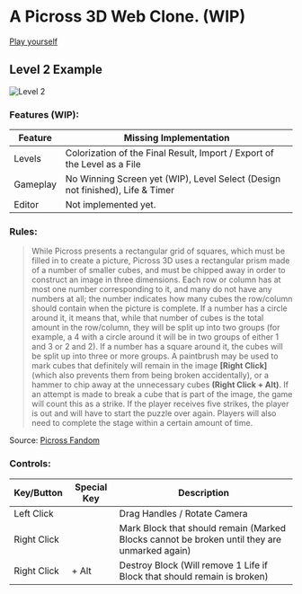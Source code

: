 # A Picross 3D Web Clone. (WIP)
[Play yourself](https://nico-src.github.io/portfolio/projects/picross-3d/)<br>

## Level 2 Example
> 
![Level 2](https://i.imgur.com/hJQDvJD.png)

### Features (WIP):
| **Feature** | **Missing Implementation**                                                    |
|-------------|-------------------------------------------------------------------------------|
| Levels      | Colorization of the Final Result, Import / Export of the Level as a File      |
| Gameplay    | No Winning Screen yet (WIP), Level Select (Design not finished), Life & Timer |
| Editor      | Not implemented yet.                                                          |

### Rules:
> While Picross presents a rectangular grid of squares, which must be filled in to create a picture, Picross 3D uses a rectangular prism made of a number of smaller cubes, and must be chipped away in order to construct an image in three dimensions. Each row or column has at most one number corresponding to it, and many do not have any numbers at all; the number indicates how many cubes the row/column should contain when the picture is complete. If a number has a circle around it, it means that, while that number of cubes is the total amount in the row/column, they will be split up into two groups (for example, a 4 with a circle around it will be in two groups of either 1 and 3 or 2 and 2). If a number has a square around it, the cubes will be split up into three or more groups. A paintbrush may be used to mark cubes that definitely will remain in the image **[Right Click]** (which also prevents them from being broken accidentally), or a hammer to chip away at the unnecessary cubes **(Right Click + Alt)**. If an attempt is made to break a cube that is part of the image, the game will count this as a strike. If the player receives five strikes, the player is out and will have to start the puzzle over again. Players will also need to complete the stage within a certain amount of time.

Source: [Picross Fandom](https://picross.fandom.com/wiki/Picross_3D)

### Controls:
| **Key/Button** | **Special Key** | **Description**                                                                              |
|----------------|-----------------|----------------------------------------------------------------------------------------------|
| Left Click     |                 | Drag Handles / Rotate Camera                                                                 |
| Right Click    |                 | Mark Block that should remain (Marked Blocks cannot be broken until they are unmarked again) |
| Right Click    | + Alt           | Destroy Block (Will remove 1 Life if Block that should remain is broken)                     |
